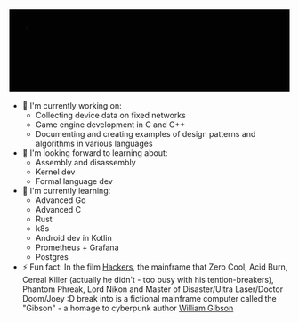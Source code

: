 <img src="https://github.com/claudemuller/terminal-typer/blob/master/assets/matrix.gif"/>

- 🔭 I'm currently working on:
  - Collecting device data on fixed networks
  - Game engine development in C and C++
  - Documenting and creating examples of design patterns and algorithms in various languages
- 🚀 I'm looking forward to learning about:
  - Assembly and disassembly
  - Kernel dev
  - Formal language dev
- 🌱 I'm currently learning:
  - Advanced Go
  - Advanced C
  - Rust
  - k8s
  - Android dev in Kotlin
  - Prometheus + Grafana
  - Postgres
- ⚡ Fun fact: In the film [Hackers](https://www.imdb.com/title/tt0113243/), the mainframe that Zero Cool, Acid Burn, Cereal Killer (actually he didn't - too busy with his tention-breakers), Phantom Phreak, Lord Nikon and Master of Disaster/Ultra Laser/Doctor Doom/Joey :D break into is a fictional mainframe computer called the "Gibson" - a homage to cyberpunk author [William Gibson](https://en.wikipedia.org/wiki/William_Gibson)

